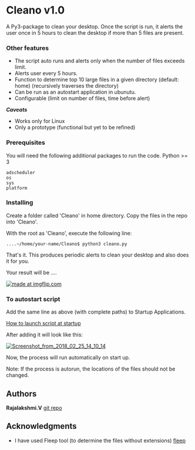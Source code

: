 # Cleano v1.0

A Py3-package to clean your desktop. 
Once the script is run, it alerts the user once in 5 hours to clean the desktop if more than 5 files are present.


### Other features
* The script auto runs and alerts only when the number of files exceeds limit.
* Alerts user every 5 hours.
* Function to determine top 10 large files in a given directory (default: home) (recursively traverses the directory)
* Can be run as an autostart application in ubunutu.
* Configurable (limit on number of files, time before alert)

***Caveats***
  * Works only for Linux
  * Only a prototype (functional but yet to be refined)

### Prerequisites

You will need the following additional packages to run the code.
Python >= 3
```
adscheduler
os
sys
platform
```

### Installing

Create a folder called 'Cleano' in home directory.
Copy the files in the repo into 'Cleano'.

With the root as 'Cleano', execute the following line:
```
....~/home/your-name/Cleano$ python3 cleano.py
```
That's it. This produces periodic alerts to clean your desktop and also does it for you.

Your result will be ....

<a href="https://imgflip.com/gif/2597x6"><img src="https://i.imgflip.com/2597x6.gif" title="made at imgflip.com"/></a>


### To autostart script
Add the same line as above (with complete paths) to Startup Applications.

[How to launch script at startup](https://itsfoss.com/manage-startup-applications-ubuntu/)


After adding it will look like this:

<a href="https://ibb.co/gYfr5x"><img src="https://preview.ibb.co/f8nFXc/Screenshot_from_2018_02_25_14_10_14.png" alt="Screenshot_from_2018_02_25_14_10_14" border="0"></a><br />

Now, the process will run automatically on start up.

Note: If the process is autorun, the locations of the files should not be changed.

## Authors

**Rajalakshmi.V**  [git repo](https://github.com/rajalakshmi-v15)



## Acknowledgments

* I have used Fleep tool (to determine the files without extensions) [fleep](https://github.com/floyernick/fleep/tree/master/fleep)


  
    
